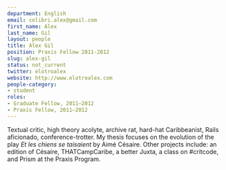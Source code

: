 ```yaml
---
department: English
email: colibri.alex@gmail.com
first_name: Alex
last_name: Gil
layout: people
title: Alex Gil
position: Praxis Fellow 2011-2012
slug: alex-gil
status: not_current
twitter: elotroalex
website: http://www.elotroalex.com
people-category:
- student
roles:
- Graduate Fellow, 2011–2012
- Praxis Fellow, 2011–2012
---
```

Textual critic, high theory acolyte, archive rat, hard-hat Caribbeanist, Rails aficionado, conference-trotter. My thesis focuses on the evolution of the play *Et les chiens se taisaient* by Aimé Césaire. Other projects include: an edition of Césaire, THATCampCaribe, a better Juxta, a class on #critcode, and Prism at the Praxis Program.
